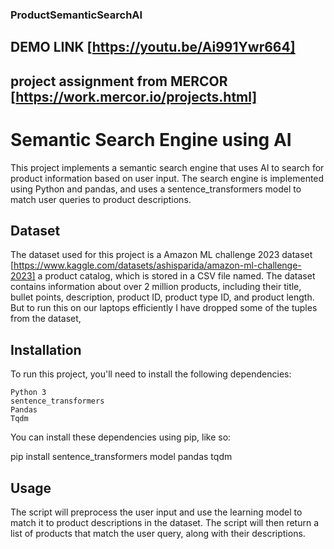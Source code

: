 ### ProductSemanticSearchAI

## DEMO LINK [https://youtu.be/Ai991Ywr664]

## project assignment from MERCOR [https://work.mercor.io/projects.html]
# Semantic Search Engine using AI

This project implements a semantic search engine that uses AI to search for product information based on user input. The search engine is implemented using Python and pandas, and uses a sentence_transformers model to match user queries to product descriptions.

## Dataset

  The dataset used for this project is a Amazon ML challenge 2023 dataset [https://www.kaggle.com/datasets/ashisparida/amazon-ml-challenge-2023]  a product catalog, which is stored in a CSV file named. The dataset contains information about over 2 million products, including their title, bullet points, description, product ID, product type ID, and product length. But to run this on our laptops efficiently I have dropped some of the tuples from the dataset,
  
## Installation

To run this project, you'll need to install the following dependencies:

    Python 3
    sentence_transformers
    Pandas
    Tqdm

You can install these dependencies using pip, like so:

pip install sentence_transformers model pandas tqdm

## Usage

 The script will preprocess the user input and use the learning model to match it to product descriptions in the dataset. The script will then return a list of products that match the user query, along with their descriptions.
 

